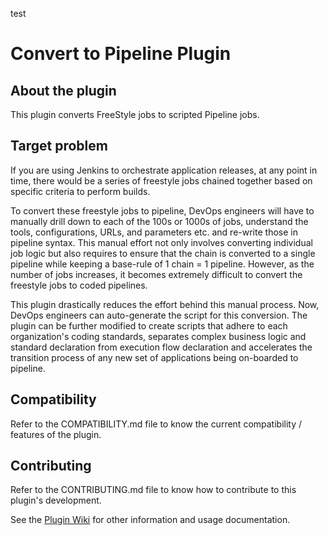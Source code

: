 test
# Convert to Pipeline Plugin

## About the plugin
This plugin converts FreeStyle jobs to scripted Pipeline jobs.

## Target problem
If you are using Jenkins to orchestrate application releases, at any point in time, there would be a series of freestyle jobs chained together based on specific criteria to perform builds.

To convert these freestyle jobs to pipeline, DevOps engineers will have to manually drill down to each of the 100s or 1000s of jobs, understand the tools, configurations, URLs, and parameters etc. and re-write those in pipeline syntax. This manual effort not only involves converting individual job logic but also requires to ensure that the chain is converted to a single pipeline while keeping a base-rule of 1 chain = 1 pipeline. However, as the number of jobs increases, it becomes extremely difficult to convert the freestyle jobs to coded pipelines.

This plugin drastically reduces the effort behind this manual process. Now, DevOps engineers can auto-generate the script for this conversion. The plugin can be further modified to create scripts that adhere to each organization's coding standards, separates complex business logic and standard declaration from execution flow declaration and accelerates the transition process of any new set of applications being on-boarded to pipeline.

## Compatibility
Refer to the COMPATIBILITY.md file to know the current compatibility / features of the plugin.

## Contributing
Refer to the CONTRIBUTING.md file to know how to contribute to this plugin's development.

See the [Plugin Wiki](https://wiki.jenkins.io/display/JENKINS/Convert+To+Pipeline+Plugin) for other information and usage documentation.
